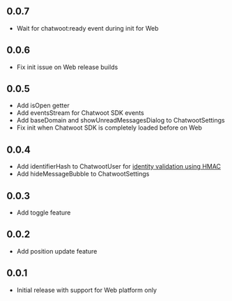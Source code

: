 ## 0.0.7

* Wait for chatwoot:ready event during init for Web

## 0.0.6

* Fix init issue on Web release builds

## 0.0.5

* Add isOpen getter
* Add eventsStream for Chatwoot SDK events
* Add baseDomain and showUnreadMessagesDialog to ChatwootSettings
* Fix init when Chatwoot SDK is completely loaded before on Web

## 0.0.4

* Add identifierHash to ChatwootUser for [identity validation using HMAC](https://www.chatwoot.com/hc/user-guide/articles/1677587234-how-to-send-additional-user-information-to-chatwoot-using-sdk#identity-validation-using-hmac)
* Add hideMessageBubble to ChatwootSettings

## 0.0.3

* Add toggle feature

## 0.0.2

* Add position update feature

## 0.0.1

* Initial release with support for Web platform only
